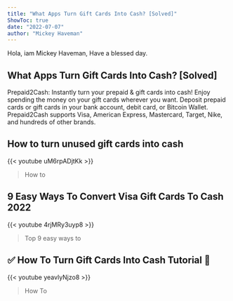 ```yaml
---
title: "What Apps Turn Gift Cards Into Cash? [Solved]"
ShowToc: true 
date: "2022-07-07"
author: "Mickey Haveman" 
---
```


Hola, iam Mickey Haveman, Have a blessed day.
## What Apps Turn Gift Cards Into Cash? [Solved]
Prepaid2Cash: Instantly turn your prepaid & gift cards into cash! Enjoy spending the money on your gift cards wherever you want. Deposit prepaid cards or gift cards in your bank account, debit card, or Bitcoin Wallet. Prepaid2Cash supports Visa, American Express, Mastercard, Target, Nike, and hundreds of other brands.

## How to turn unused gift cards into cash
{{< youtube uM6rpADjtKk >}}
>How to 

## 9 Easy Ways To Convert Visa Gift Cards To Cash 2022
{{< youtube 4rjMRy3uyp8 >}}
>Top 9 easy ways to 

## ✅  How To Turn Gift Cards Into Cash Tutorial 🔴
{{< youtube yeavlyNjzo8 >}}
>How To 

